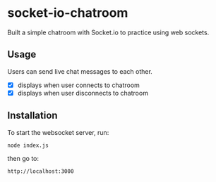 # socket-io-chatroom

Built a simple chatroom with Socket.io to practice using web sockets.

## Usage

Users can send live chat messages to each other. 
- [x] displays when user connects to chatroom
- [x] displays when user disconnects to chatroom

## Installation 

To start the websocket server, run:

```
node index.js
```

then go to:

```
http://localhost:3000
```
